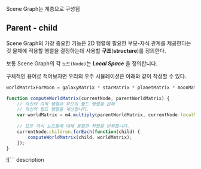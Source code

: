 Scene Graph는 계층으로 구성됨

## Parent - child 

Scene Graph의 가장 중요한 기능은 2D 행렬에 필요한 부모-자식 관계를 제공한다는 것
물체에 적용할 행렬을 결정하는데 사용할 **구조**(**structure**)를 정의한다.

보통 Scene Graph의 각 `노드(Node)`는 **_Local Space_** 을 정의합니다.

구체적인 용어로 적어보자면 우리의 우주 시뮬레이션은 아래와 같이 작성할 수 있다.
```js
worldMatrixForMoon = galaxyMatrix * starMatrix * planetMatrix * moonMatrix;
```

```js
function computeWorldMatrix(currentNode, parentWorldMatrix) {
    // 자신의 지역 행렬과 부모의 월드 행렬을 곱해 
    // 자신의 월드 행렬을 계산합니다.
    var worldMatrix = m4.multiply(parentWorldMatrix, currentNode.localMatrix);
 
    // 모든 자식 노드들에 대해 동일한 작업을 반복합니다.
    currentNode.children.forEach(function(child) {
        computeWorldMatrix(child, worldMatrix);
    });
}
```


![```
description
```|center|400](https://i.imgur.com/N6hGDjm.gif)
